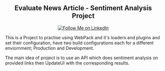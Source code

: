 
<h2 align="center">Evaluate News Article - Sentiment Analysis Project</h2>

<p align="center">
<a href="https://www.linkedin.com/in/mamdouh-morad/">
    <img alt="Follow Me on LinkedIn" src="https://img.shields.io/badge/LinkedIn-0077B5?style=for-the-badge&logo=linkedin&logoColor=white">
</a>


This is a Project to practise using WebPack and it's loaders and plugins and set their configuration, 
have two build configurations each for a different enviornment; Production and Development. 

The main idea of project is to use an API which does sentiment analysis on provided links then UpdateUI with the corresponding results. 
